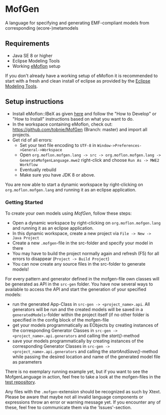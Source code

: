 # MofGen
A language for specifying and generating EMF-compliant models from corresponding (ecore-)metamodels

## Requirements
* Java SE 8 or higher
* Eclipse Modeling Tools
* Working [eMoflon](https://github.com/eMoflon/emoflon-ibex) setup

If you don't already have a working setup of eMoflon it is recommended to start with a fresh and clean install of eclipse as provided by the [Eclipse Modeling Tools](https://www.eclipse.org/downloads/packages/release/2020-12/r/eclipse-modeling-tools).

## Setup instructions
* Install eMoflon::IBeX as given [here](https://github.com/eMoflon/emoflon-ibex) and follow the "How to Develop" or "How to Install" instructions based on what you want to do.
* In the workspace containing eMoflon, check out: https://github.com/tobnie/MofGen (Branch: master) and import all projects.
* Get rid of all errors:
   * Set your text file encoding to `UTF-8` in `Window->Preferences->General->Workspace`
   * Open `org.moflon.mofgen.lang -> src -> org.moflon.mofgen.lang -> GenerateMofgenLanguage.mwe2` right-click and choose `Run As -> MWE2 Workflow`
   * Eventually rebuild
   * Make sure you have JDK 8 or above.

You are now able to start a dynamic workspace by right-clicking on `org.moflon.mofgen.lang` and running it as an eclipse application.

### Getting Started
To create your own models using *MofGen*, follow these steps:
* Open a dynamic workspace by right-clicking on `org.moflon.mofgen.lang` and running it as an eclipse application.
* In this dynamic workspace, create a new project via `File -> New -> Java Project`
* Create a new `.mofgen`-file in the src-folder and specify your model in there
* You may have to build the project normally again and refresh (F5) for all errors to disappear (`Project -> Build Project`)
* You can now create any source files in the src-folder to generate models!

For every pattern and generator defined in the mofgen-file own classes will be generated as API in the `src-gen` folder.
You have now several ways to available to access the API and start the generation of your specified models:
* run the generated App-Class in `src-gen -> <project_name>.api`. All generators will be run and the created models will be saved in a `generatedModels`-folder within the project itself (if no other folder is specified in the config block of the mofgen-file
* get your models programmatically as EObjects by creating instances of the corresponding Generator Classes in `src-gen -> <project_name>.api.generators` and calling the *start()*-method
* save your models programmatically by creating instances of the corresponding Generator Classes in `src-gen -> <project_name>.api.generators` and calling the *startAndSave()*-method while passing the desired location and name of the generated model file as parameters

There is no exemplary running example yet, but if you want to see the MofgenLanguage in action, feel free to take a look at the mofgen-files in the [test repository](https://github.com/tobnie/MofGen-tests).

Any files with the `.mofgen`-extension should be recognized as such by Xtext. Please be aware that maybe not all invalid language components or expressions throw an error or warning message yet. If you encounter any of these, feel free to communicate them via the 'Issues'-section.
